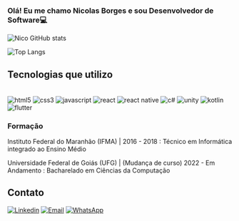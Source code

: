 ### Olá! Eu me chamo Nicolas Borges e sou Desenvolvedor de Software💻

![Nico GitHub stats](https://github-readme-stats.vercel.app/api?username=nicoborrges&show_icons=true&theme=dracula)

![Top Langs](https://github-readme-stats.vercel.app/api/top-langs/?username=nicoborrges&show_icons=true&theme=dracula)

## Tecnologias que utilizo
<div style="display: inline_block"> <br/>
  <img align="center" alt="html5" src="https://img.shields.io/badge/HTML5-E34F26?style=for-the-badge&logo=html5&logoColor=white" />
  <img align="center" alt="css3" src="https://img.shields.io/badge/CSS3-1572B6?style=for-the-badge&logo=css3&logoColor=white" />
  <img align="center" alt="javascript" src="https://img.shields.io/badge/JavaScript-323330?style=for-the-badge&logo=javascript&logoColor=F7DF1E" />
  <img align="center" alt="react" src="https://img.shields.io/badge/React-20232A?style=for-the-badge&logo=react&logoColor=61DAFB" />
  <img align="center" alt="react native" src="https://img.shields.io/badge/React_Native-20232A?style=for-the-badge&logo=react&logoColor=61DAFB" />
  <img align="center" alt="c#" src="https://img.shields.io/badge/C%23-239120?style=for-the-badge&logo=c-sharp&logoColor=white" />
  <img align="center" alt="unity" src="https://img.shields.io/badge/Unity-100000?style=for-the-badge&logo=unity&logoColor=white" />
  <img align="center" alt="kotlin" src="https://img.shields.io/badge/Kotlin-0095D5?&style=for-the-badge&logo=kotlin&logoColor=white" />
  <img align="center" alt="flutter" src="https://img.shields.io/badge/Flutter-02569B?style=for-the-badge&logo=flutter&logoColor=white" />
</div>

### Formação
Instituto Federal do Maranhão (IFMA) | 2016 - 2018 : Técnico em Informática integrado ao Ensino Médio

Universidade Federal de Goiás (UFG) | (Mudança de curso) 2022 - Em Andamento : Bacharelado em Ciências da Computação 

## Contato
[![Linkedin](https://img.shields.io/badge/LinkedIn-0077B5?style=for-the-badge&logo=linkedin&logoColor=white)](https://www.linkedin.com/in/nicoborrges/)
[![Email](https://img.shields.io/badge/Gmail-D14836?style=for-the-badge&logo=gmail&logoColor=white)](mailto:nicoborrges.dev@gmail.com?Subject=oportunidades%20para%20dev)
[![WhatsApp](https://img.shields.io/badge/WhatsApp-25D366?style=for-the-badge&logo=whatsapp&logoColor=white)](wa.link/yxl5lf)


